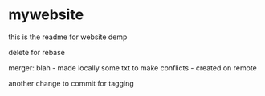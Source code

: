 # mywebsite

this is the readme for website demp

delete for rebase 

merger:
blah - made locally
some txt to make conflicts - created on remote


another change to commit for tagging
